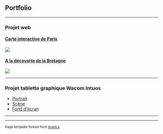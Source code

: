 ## Portfolio

---

### Projet web 

#### [Carte interactive de Paris](/page_web/paris)
<img src="images/"/>

#### [A la décoverte de la Bretagne](/page_web/bretagne)
<img src="images/"/>

---

### Projet tablette graphique Wacom Intuos

- [Portrait](http://example.com/)
- [Scène](http://example.com/)
- [Fond d'écran](http://example.com/)

---




---
<p style="font-size:11px">Page template forked from <a href="https://github.com/evanca/quick-portfolio">evanca</a></p>
<!-- Remove above link if you don't want to attibute -->
